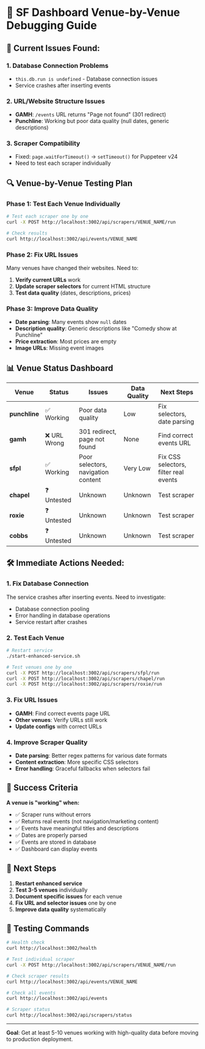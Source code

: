 # 🎯 SF Dashboard Venue-by-Venue Debugging Guide

## 🚨 **Current Issues Found:**

### **1. Database Connection Problems**
- `this.db.run is undefined` - Database connection issues
- Service crashes after inserting events

### **2. URL/Website Structure Issues**
- **GAMH**: `/events` URL returns "Page not found" (301 redirect)
- **Punchline**: Working but poor data quality (null dates, generic descriptions)

### **3. Scraper Compatibility**
- Fixed: `page.waitForTimeout()` → `setTimeout()` for Puppeteer v24
- Need to test each scraper individually

## 🔍 **Venue-by-Venue Testing Plan**

### **Phase 1: Test Each Venue Individually**
```bash
# Test each scraper one by one
curl -X POST http://localhost:3002/api/scrapers/VENUE_NAME/run

# Check results
curl http://localhost:3002/api/events/VENUE_NAME
```

### **Phase 2: Fix URL Issues**
Many venues have changed their websites. Need to:
1. **Verify current URLs** work
2. **Update scraper selectors** for current HTML structure
3. **Test data quality** (dates, descriptions, prices)

### **Phase 3: Improve Data Quality**
- **Date parsing**: Many events show `null` dates
- **Description quality**: Generic descriptions like "Comedy show at Punchline"
- **Price extraction**: Most prices are empty
- **Image URLs**: Missing event images

## 📊 **Venue Status Dashboard**

| Venue | Status | Issues | Data Quality | Next Steps |
|-------|--------|--------|--------------|------------|
| **punchline** | ✅ Working | Poor data quality | Low | Fix selectors, date parsing |
| **gamh** | ❌ URL Wrong | 301 redirect, page not found | None | Find correct events URL |
| **sfpl** | ✅ Working | Poor selectors, navigation content | Very Low | Fix CSS selectors, filter real events |
| **chapel** | ❓ Untested | Unknown | Unknown | Test scraper |
| **roxie** | ❓ Untested | Unknown | Unknown | Test scraper |
| **cobbs** | ❓ Untested | Unknown | Unknown | Test scraper |

## 🛠️ **Immediate Actions Needed:**

### **1. Fix Database Connection**
The service crashes after inserting events. Need to investigate:
- Database connection pooling
- Error handling in database operations
- Service restart after crashes

### **2. Test Each Venue**
```bash
# Restart service
./start-enhanced-service.sh

# Test venues one by one
curl -X POST http://localhost:3002/api/scrapers/sfpl/run
curl -X POST http://localhost:3002/api/scrapers/chapel/run
curl -X POST http://localhost:3002/api/scrapers/roxie/run
```

### **3. Fix URL Issues**
- **GAMH**: Find correct events page URL
- **Other venues**: Verify URLs still work
- **Update configs** with correct URLs

### **4. Improve Scraper Quality**
- **Date parsing**: Better regex patterns for various date formats
- **Content extraction**: More specific CSS selectors
- **Error handling**: Graceful fallbacks when selectors fail

## 🎯 **Success Criteria**

**A venue is "working" when:**
- ✅ Scraper runs without errors
- ✅ Returns real events (not navigation/marketing content)
- ✅ Events have meaningful titles and descriptions
- ✅ Dates are properly parsed
- ✅ Events are stored in database
- ✅ Dashboard can display events

## 🚀 **Next Steps**

1. **Restart enhanced service**
2. **Test 3-5 venues** individually
3. **Document specific issues** for each venue
4. **Fix URL and selector issues** one by one
5. **Improve data quality** systematically

## 📝 **Testing Commands**

```bash
# Health check
curl http://localhost:3002/health

# Test individual scraper
curl -X POST http://localhost:3002/api/scrapers/VENUE_NAME/run

# Check scraper results
curl http://localhost:3002/api/events/VENUE_NAME

# Check all events
curl http://localhost:3002/api/events

# Scraper status
curl http://localhost:3002/api/scrapers/status
```

---

**Goal**: Get at least 5-10 venues working with high-quality data before moving to production deployment.
